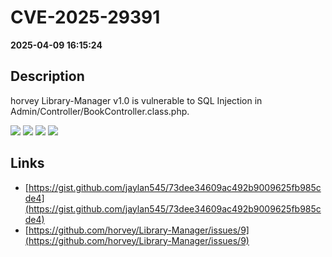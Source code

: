 # CVE-2025-29391

**2025-04-09 16:15:24**

## Description
horvey Library-Manager v1.0 is vulnerable to SQL Injection in Admin/Controller/BookController.class.php.

![](https://img.shields.io/static/v1?label=Exploit&message=Yes&color=red)
![](https://img.shields.io/static/v1?label=Score&message=7.2&color=red)
![](https://img.shields.io/static/v1?label=Severity&message=HIGH&color=red)
![](https://img.shields.io/static/v1?label=CWE&message=SQL&color=green)

## Links
- [https://gist.github.com/jaylan545/73dee34609ac492b9009625fb985cde4](https://gist.github.com/jaylan545/73dee34609ac492b9009625fb985cde4)
- [https://github.com/horvey/Library-Manager/issues/9](https://github.com/horvey/Library-Manager/issues/9)
